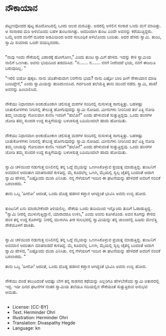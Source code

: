 # ನೌಕಾಯಾನ

##
ಪಟ್ಟಣವೊಂದರ ಪುಟ್ಟ ಹೂದೋಟದಲ್ಲಿ ಒಂದು ಆಲದ ಮರವಿತ್ತು. ಅದರಲ್ಲಿ ಅಳಿಲಿನ ಸಂಸಾರ ಒಂದು ಮನೆ ಮಾಡಿತ್ತು. ಆ ಸಂಸಾರದ ಮರಿ ಅಳಿಲೊಂದು ಬಹಳ ತುಂಟನಾಗಿತ್ತು. ಅದರಿಂದಾಗಿ ತುಂಟ ಎಂದೇ ಅವನನ್ನು ಕರೆಯುತ್ತಿದ್ದರು. ಒಮ್ಮೆ ಅವರ ಮನೆಗೆ ದೂರದ ಅಡವಿಯಿಂದ ಅವರ ಸಂಬಂಧಿಕ ಅಳಿಲೊಂದು ಬಂದಿತು. ಅದರ ಹೆಸರು ಸ್ವಾಮಿ. ತುಂಟ, ಸ್ವಾಮಿ ಸುಮಾರು ಒಂದೇ ವಯಸ್ಸಿನವರು.

##
"ನಾವು ಇಂದು ನೌಕೆಯಲ್ಲಿ ವಿಹಾರಕ್ಕೆ ಹೋಗೋಣ," ಎಂದು ತುಂಟ ಸ್ವಾಮಿಗೆ ಹೇಳಿದ. ಇದನ್ನು ಕೇಳಿ ಸ್ವಾಮಿಯ ನಾಲಿಗೆ ಒಣಗಿತು. ಅವನು ಭಯದಿಂದ ತಡವರಿಸಿದ. "ನ....... ನ....... ನನಗೆ ನೀರೆಂದರೆ ಭಯ, ನನಗೆ ಈಜಲೂ ಬರುವುದಿಲ್ಲ. "

"ಇರಲಿ ಬಿಡೋ ಪುಕ್ಕಲ. ನಾನು ಜೊತೆಗಿರುವಾಗ ನಿನಗೇನು ಭಯ? ನಾನು ಎಷ್ಟೋ ಬಾರಿ ಹೀಗೆ ನೌಕಾಯಾನ ಮಾಡಿ ಬಂದಿದ್ದೇನೆ," ಎಂದು ಸ್ವಾಮಿಯನ್ನು ಹುರಿದುಂಬಿಸಿದ. ಗರ್ವದಿಂದ ತಲೆಯೆತ್ತಿ ತಾನು ಮುಂದೆ ನಡೆದ. ಸ್ವಾಮಿ, ಪಾಪ! ಅವನನ್ನು ಹಿಂಬಾಲಿಸಿದ.

##
ನೌಕೆಯು ನಿಧಾನವಾಗಿ ಅಂಕುಡೊಂಕಾಗಿ ಚಲಿಸುತ್ತ ಮರಗಳ ಸಂದಿನಲ್ಲಿ ನುಸುಳುತ್ತ ಸಾಗುತ್ತಿತ್ತು. ಬಹಳಷ್ಟು ಬಾತುಕೋಳಿಗಳು ನೀರಿನಲ್ಲಿ ತೇಲುತ್ತ ಹೋಗುವುದನ್ನು ಸ್ವಾಮಿ ನೋಡಿದ. ಮೀನುಗಳು ನೀರಿನಿಂದ ತಲೆ ಎತ್ತಿ ನೋಡಿ ತಮ್ಮ ಬಾಯನ್ನು ಗೋಲವಾಗಿ ಕುಣಿಸಿ ಇವರಿಗೆ "ಹಲೋ!" ಎಂದು ಹೇಳುವಂತೆ ಸುತ್ತುತ್ತಿದ್ದವು. ಒಂದು ಹಂಸಗಳ ಜೋಡಿ ತಮ್ಮ ಸುಂದರ ಉದ್ದ ಕುತ್ತಿಗೆಯನ್ನು ಬಳುಕಿಸುತ್ತ ಬದಿಯಿಂದಲೇ ಹಾದು ಹೋಯಿತು. 

##
ನೌಕೆಯು ನಿಧಾನವಾಗಿ ಅಂಕುಡೊಂಕಾಗಿ ಚಲಿಸುತ್ತ ಮರಗಳ ಸಂದಿನಲ್ಲಿ ನುಸುಳುತ್ತ ಸಾಗುತ್ತಿತ್ತು. ಬಹಳಷ್ಟು ಬಾತುಕೋಳಿಗಳು ನೀರಿನಲ್ಲಿ ತೇಲುತ್ತ ಹೋಗುವುದನ್ನು ಸ್ವಾಮಿ ನೋಡಿದ. ಮೀನುಗಳು ನೀರಿನಿಂದ ತಲೆ ಎತ್ತಿ ನೋಡಿ ತಮ್ಮ ಬಾಯನ್ನು ಗೋಲವಾಗಿ ಕುಣಿಸಿ ಇವರಿಗೆ "ಹಲೋ!" ಎಂದು ಹೇಳುವಂತೆ ಸುತ್ತುತ್ತಿದ್ದವು. ಒಂದು ಹಂಸಗಳ ಜೋಡಿ ತಮ್ಮ ಸುಂದರ ಉದ್ದ ಕುತ್ತಿಗೆಯನ್ನು ಬಳುಕಿಸುತ್ತ ಬದಿಯಿಂದಲೇ ಹಾದು ಹೋಯಿತು. 

##
ಸ್ವಾಮಿ ಚಳಿಯಿಂದ ನಡುಗುತ್ತ ಬಿಸಿಲಿನಲ್ಲಿ ತನ್ನ ಒದ್ದೆ ಮೈಯನ್ನು ಒಣಗಿಸಿಕೊಳ್ಳುವ ಪ್ರಯತ್ನ ಮಾಡುತ್ತಿದ್ದ. ತುಂಟನಿಗೆ ಅವಮಾನ ಆದಂತಾಗಿ ಮಾತನಾಡದೆ ಕುಳಿತಿದ್ದ. ಮೈ ಕೂದಲೆಲ್ಲ ಒಣಗಿ, ಮೈಯಲ್ಲಿ ಸ್ವಲ್ಪ ಚೈತನ್ಯ ಬಂದಂತೆ ಆದಾಗ ಸ್ವಾಮಿ ಹೇಳಿದ, "ಎಷ್ಟೊಂದು ಮಜಾ ಎನಿಸಿತು. ನನ್ನ ಗೆಳೆಯರಿಗೆ ಇಂದಿನ ಈ ಘಟನೆಯನ್ನು ಹೇಳಿದರೆ ಅವರಿಗೆ ನಂಬಿಕೆ ಬರಲಾರದು. "

ತಾನು ಒಬ್ಬ 'ಹೀರೋ' ಆದಂತೆ, ಒಂದು ದೊಡ್ಡ ಹಡಗಿನ ಕಪ್ತಾನ ಆಗಿದ್ದಂತೆ ಭಾವಿಸಿ ಅವನು ಉಬ್ಬಿ ಹೋದ.

##
ತುಂಟನಿಗೆ ಏನು ಮಾಡಬೇಕೆಂದೇ ತಿಳಿಯಲಿಲ್ಲ. ನೌಕೆಯ ಒಂದು ತುದಿಯಿಂದ ಇನ್ನೊಂದು ತುದಿಗೆ ಓಡಾಡುತ್ತಿದ್ದ. "ಸ್ವಾಮಿ ನೀರಲ್ಲಿ ಮುಳುಗುತ್ತಿದ್ದಾನೆ, ಯಾರಾದರೂ ಉಳಿಸಿ," ಎಂದು ಅವನು ಕೂಗಿಕೊಂಡ. ಅವನ ಕೂಗನ್ನು ಕೇಳಿದ ಹಂಸ ತನ್ನ ಉದ್ದ ಕೊರಳನ್ನು ನೀರಲ್ಲಿ ಮುಳುಗಿಸಿ ತೀರ ಸುಲಭದಲ್ಲಿ ಸ್ವಾಮಿಯನ್ನು ತನ್ನ ಚುಂಚಿನಲ್ಲಿ ಹಿಡಿದು ಮೇಲೆತ್ತಿ ನೌಕೆಯೊಳಗೆ ಹಾಕಿತು. 

##
ಸ್ವಾಮಿ ಚಳಿಯಿಂದ ನಡುಗುತ್ತ ಬಿಸಿಲಿನಲ್ಲಿ ತನ್ನ ಒದ್ದೆ ಮೈಯನ್ನು ಒಣಗಿಸಿಕೊಳ್ಳುವ ಪ್ರಯತ್ನ ಮಾಡುತ್ತಿದ್ದ. ತುಂಟನಿಗೆ ಅವಮಾನ ಆದಂತಾಗಿ ಮಾತನಾಡದೆ ಕುಳಿತಿದ್ದ. ಮೈ ಕೂದಲೆಲ್ಲ ಒಣಗಿ, ಮೈಯಲ್ಲಿ ಸ್ವಲ್ಪ ಚೈತನ್ಯ ಬಂದಂತೆ ಆದಾಗ ಸ್ವಾಮಿ ಹೇಳಿದ, "ಎಷ್ಟೊಂದು ಮಜಾ ಎನಿಸಿತು. ನನ್ನ ಗೆಳೆಯರಿಗೆ ಇಂದಿನ ಈ ಘಟನೆಯನ್ನು ಹೇಳಿದರೆ ಅವರಿಗೆ ನಂಬಿಕೆ ಬರಲಾರದು. "

ತಾನು ಒಬ್ಬ 'ಹೀರೋ' ಆದಂತೆ, ಒಂದು ದೊಡ್ಡ ಹಡಗಿನ ಕಪ್ತಾನ ಆಗಿದ್ದಂತೆ ಭಾವಿಸಿ ಅವನು ಉಬ್ಬಿ ಹೋದ.

##
ನೌಕೆಯು ದಂಡೆ ತಲುಪಿದಂತೆ ಆದಷ್ಟು ಬೇಗ ತನ್ನ ಸಾಹಸದ ಕಥೆಯನ್ನು ಎಲ್ಲರಿಗೂ ಹೇಳಬೇಕೆಂದು ಸ್ವಾಮಿ ಆತುರದಲ್ಲಿ ಇದ್ದ. ಇಡೀ ದಿನದ ಘಟನೆಗಳ ನಂತರ ಸ್ವಾಮಿಯ ತಲೆಯೂ ನದಿಯಲ್ಲಿನ ನೌಕೆಯಂತೆ ಸುತ್ತುತ್ತಿರುವ ಅನುಭವ ಆಯಿತು. 

##
* License: [CC-BY]
* Text: Herminder Ohri
* Illustration: Herminder Ohri
* Translation: Divaspathy Hegde
* Language: kn
